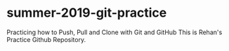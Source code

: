 # summer-2019-git-practice
Practicing how to Push, Pull and Clone with Git and GitHub
This is Rehan's Practice Github Repository.
